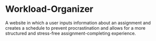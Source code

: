 # Workload-Organizer
A website in which a user inputs information about an assignment and creates a schedule to prevent procrastination and allows for a more structured and stress-free assignment-completing experience.
